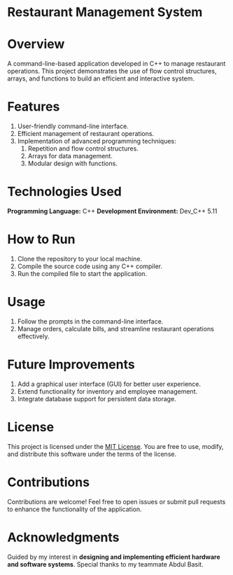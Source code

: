# Restaurant Management System
# Overview
A command-line-based application developed in C++ to manage restaurant operations. This project demonstrates the use of flow control structures, arrays, and functions to build an efficient and interactive system.

# Features

1) User-friendly command-line interface.
2) Efficient management of restaurant operations.
3) Implementation of advanced programming techniques:
   1) Repetition and flow control structures.
   2) Arrays for data management.
   3) Modular design with functions.

# Technologies Used

**Programming Language:** C++
**Development Environment:** Dev_C++ 5.11

# How to Run

1) Clone the repository to your local machine.
2) Compile the source code using any C++ compiler.
3) Run the compiled file to start the application.

# Usage

1) Follow the prompts in the command-line interface.
2) Manage orders, calculate bills, and streamline restaurant operations effectively.

# Future Improvements

1) Add a graphical user interface (GUI) for better user experience.
2) Extend functionality for inventory and employee management.
3) Integrate database support for persistent data storage.

# License

This project is licensed under the [MIT License](LICENSE).
You are free to use, modify, and distribute this software under the terms of the license.

# Contributions

Contributions are welcome!
Feel free to open issues or submit pull requests to enhance the functionality of the application.

# Acknowledgments

Guided by my interest in **designing and implementing efficient hardware and software systems**.
Special thanks to my teammate Abdul Basit.
